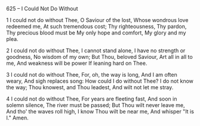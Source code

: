 625 – I Could Not Do Without


1
I could not do without Thee,
O Saviour of the lost,
Whose wondrous love redeemed me,
At such tremendous cost;
Thy righteousness, Thy pardon,
Thy precious blood must be
My only hope and comfort, 
My glory and my plea.

2
I could not do without Thee,
I cannot stand alone,
I have no strength or goodness,
No wisdom of my own;
But Thou, beloved Saviour,
Art all in all to me,
And weakness will be power
If leaning hard on Thee.

3
I could not do without Thee,
For, oh, the way is long,
And I am often weary,
And sigh replaces song:
How could I do without Thee?
I do not know the way;
Thou knowest, and Thou leadest,
And wilt not let me stray.

4
I could not do without Thee,
For years are fleeting fast,
And soon in solemn silence,
The river must be passed;
But Thou wilt never leave me,
And tho' the waves roll high,
I know Thou wilt be near me,
And whisper "It is I."  Amen.
